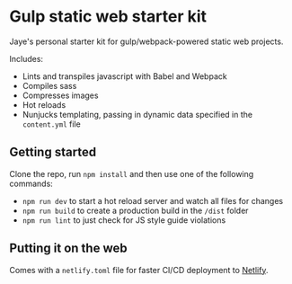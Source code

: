 # Gulp static web starter kit

Jaye's personal starter kit for gulp/webpack-powered static web projects.

Includes:

- Lints and transpiles javascript with Babel and Webpack
- Compiles sass
- Compresses images
- Hot reloads
- Nunjucks templating, passing in dynamic data specified in the `content.yml` file

## Getting started

Clone the repo, run `npm install` and then use one of the following commands:

- `npm run dev` to start a hot reload server and watch all files for changes
- `npm run build` to create a production build in the `/dist` folder
- `npm run lint` to just check for JS style guide violations

## Putting it on the web

Comes with a `netlify.toml` file for faster CI/CD deployment to [Netlify](http://netlify.com).